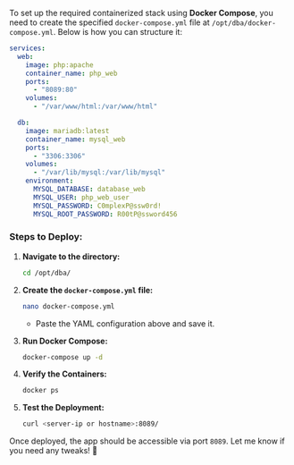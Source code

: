 To set up the required containerized stack using **Docker Compose**, you need to create the specified `docker-compose.yml` file at `/opt/dba/docker-compose.yml`. Below is how you can structure it:

```yaml
services:
  web:
    image: php:apache
    container_name: php_web
    ports:
      - "8089:80"
    volumes:
      - "/var/www/html:/var/www/html"

  db:
    image: mariadb:latest
    container_name: mysql_web
    ports:
      - "3306:3306"
    volumes:
      - "/var/lib/mysql:/var/lib/mysql"
    environment:
      MYSQL_DATABASE: database_web
      MYSQL_USER: php_web_user
      MYSQL_PASSWORD: C0mplexP@ssw0rd!
      MYSQL_ROOT_PASSWORD: R00tP@ssword456 
```

### **Steps to Deploy:**
1. **Navigate to the directory:**
   ```bash
   cd /opt/dba/
   ```

2. **Create the `docker-compose.yml` file:**
   ```bash
   nano docker-compose.yml
   ```
   - Paste the YAML configuration above and save it.

3. **Run Docker Compose:**
   ```bash
   docker-compose up -d
   ```

4. **Verify the Containers:**
   ```bash
   docker ps
   ```

5. **Test the Deployment:**
   ```bash
   curl <server-ip or hostname>:8089/
   ```

Once deployed, the app should be accessible via port `8089`. Let me know if you need any tweaks! 🚀

